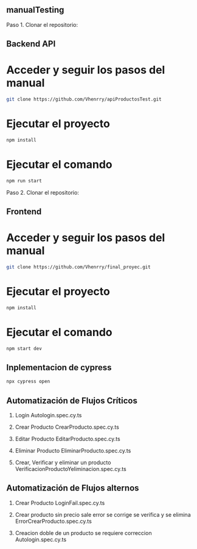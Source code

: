 ## manualTesting

Paso 1. Clonar el repositorio:

## Backend API

# Acceder y seguir los pasos del manual

   ```bash
   git clone https://github.com/Vhenrry/apiProductosTest.git
   ```
# Ejecutar el proyecto

   ```bash
   npm install
   ```

# Ejecutar el comando 

   ```bash
   npm run start
   ```

Paso 2. Clonar el repositorio:

## Frontend

# Acceder y seguir los pasos del manual

   ```bash
   git clone https://github.com/Vhenrry/final_proyec.git
   ```

# Ejecutar el proyecto

   ```bash
   npm install
   ```

# Ejecutar el comando 

   ```bash
   npm start dev
   ```

## Inplementacion de cypress

   ```bash
   npx cypress open
   ```

## Automatización de Flujos Críticos

1. Login
   Autologin.spec.cy.ts

2. Crear Producto
   CrearProducto.spec.cy.ts
3. Editar Producto
   EditarProducto.spec.cy.ts

4. Eliminar Producto
   EliminarProducto.spec.cy.ts

5. Crear, Verificar y eliminar un producto
   VerificacionProductoYeliminacion.spec.cy.ts

## Automatización de Flujos alternos

1. Crear Producto
   LoginFail.spec.cy.ts

2. Crear producto sin precio sale error se corrige se verifica y se elimina
   ErrorCrearProducto.spec.cy.ts
3. Creacion doble de un producto se requiere correccion
   Autologin.spec.cy.ts

